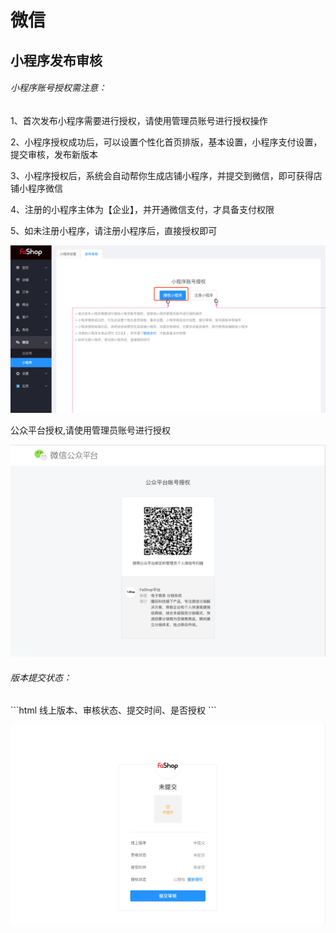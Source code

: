 # 微信
## 小程序发布审核

<h6>小程序账号授权需注意：</h6>

1、首次发布小程序需要进行授权，请使用管理员账号进行授权操作

2、小程序授权成功后，可以设置个性化首页排版，基本设置，小程序支付设置，提交审核，发布新版本

3、小程序授权后，系统会自动帮你生成店铺小程序，并提交到微信，即可获得店铺小程序微信

4、注册的小程序主体为【企业】，并开通微信支付，才具备支付权限

5、如未注册小程序，请注册小程序后，直接授权即可

![](./images/Small1_1.png)

公众平台授权,请使用管理员账号进行授权

![](./images/Small1_2.png)

<h6>版本提交状态：</h6>
```html
线上版本、审核状态、提交时间、是否授权
```

![](./images/Small1_3.png)